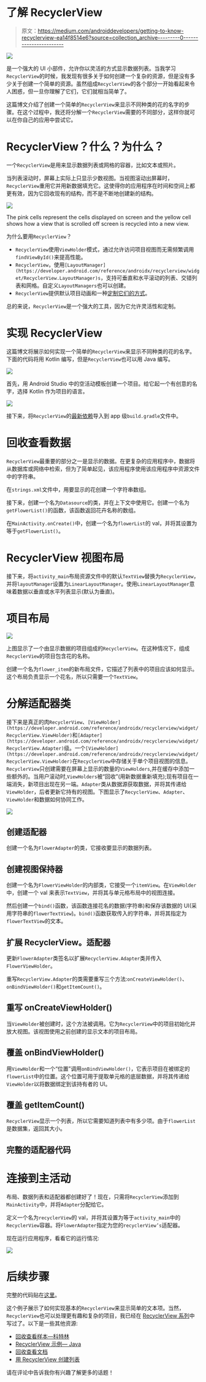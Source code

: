 # 了解 RecyclerView

> 原文：<https://medium.com/androiddevelopers/getting-to-know-recyclerview-ea14f8514e6?source=collection_archive---------0----------------------->

![](img/99d2bafdaaa14b304a4a20d61d6fbdd7.png)

是一个强大的 UI 小部件，允许你以灵活的方式显示数据列表。当我学习`RecyclerView`的时候，我发现有很多关于如何创建一个复杂的资源，但是没有多少关于创建一个简单的资源。虽然组成`RecyclerView`的各个部分一开始看起来令人困惑，但一旦你理解了它们，它们就相当简单了。

这篇博文介绍了创建一个简单的`RecyclerView`来显示不同种类的花的名字的步骤。在这个过程中，我还将分解一个`RecyclerView`需要的不同部分，这样你就可以在你自己的应用中尝试它。

# RecyclerView？什么？为什么？

一个`RecyclerView`是用来显示数据列表或网格的容器，比如文本或照片。

当列表滚动时，屏幕上实际上只显示少数视图。当视图滚动出屏幕时，`RecyclerView`重用它并用新数据填充它。这使得你的应用程序在时间和空间上都更有效，因为它回收现有的结构，而不是不断地创建新的结构。

![](img/1fb9503a6d9ed2db45217ef141f2d4a3.png)

The pink cells represent the cells displayed on screen and the yellow cell shows how a view that is scrolled off screen is recycled into a new view.

为什么要用`RecyclerView`？

*   `RecyclerView`使用`ViewHolder`模式，通过允许访问项目视图而无需频繁调用`findViewById()`来提高性能。
*   `RecyclerView`，使用`[LayoutManager](https://developer.android.com/reference/androidx/recyclerview/widget/RecyclerView.LayoutManager)s`，支持可垂直和水平滚动的列表、交错列表和网格。自定义`LayoutManagers`也可以创建。
*   `RecyclerView`提供默认项目动画和一种[定制它们的方式](https://developer.android.com/reference/android/support/v7/widget/RecyclerView.ItemAnimator.html)。

总的来说，`RecyclerView`是一个强大的工具，因为它允许灵活性和定制。

# 实现 RecyclerView

这篇博文将展示如何实现一个简单的`RecyclerView`来显示不同种类的花的名字。下面的代码将用 Kotlin 编写，但是`RecyclerView`也可以用 Java 编写。

![](img/a335235a16c0cc397e34897c407140d4.png)

首先，用 Android Studio 中的空活动模板创建一个项目。给它起一个有创意的名字，选择 Kotlin 作为项目的语言。

![](img/053c524ded0d54fb1c093e25c231cd5e.png)

接下来，将`RecyclerView`的[最新依赖](https://developer.android.com/jetpack/androidx/releases/recyclerview)导入到 app 级`build.gradle`文件中。

# 回收查看数据

`RecyclerView`最重要的部分之一是显示的数据。在更复杂的应用程序中，数据将从数据库或网络中检索，但为了简单起见，该应用程序使用该应用程序中资源文件中的字符串。

在`strings.xml`文件中，用要显示的花创建一个字符串数组。

接下来，创建一个名为`Datasource`的类，并在上下文中使用它。创建一个名为`getFlowerList()`的函数，该函数返回花卉名称的数组。

在`MainActivity.onCreate()`中，创建一个名为`flowerList`的 val，并将其设置为等于`getFlowerList()`。

# RecyclerView 视图布局

接下来，将`activity_main`布局资源文件中的默认`TextView`替换为`RecyclerView`，并将`layoutManager`设置为`LinearLayoutManager`。使用`LinearLayoutManager`意味着数据以垂直或水平列表显示(默认为垂直)。

# 项目布局

![](img/ec86286d799a9f52feec90c299f5ac72.png)

上图显示了一个由显示数据的项目组成的`RecyclerView`。在这种情况下，组成`RecyclerView`的项目包含花的名称。

创建一个名为`flower_item`的新布局文件，它描述了列表中的项目应该如何显示。这个布局负责显示一个花名，所以只需要一个`TextView`。

# 分解适配器类

接下来是真正的肉`RecyclerView`、`[ViewHolder](https://developer.android.com/reference/androidx/recyclerview/widget/RecyclerView.ViewHolder)`和`[Adapter](https://developer.android.com/reference/androidx/recyclerview/widget/RecyclerView.Adapter)`级。一个`[ViewHolder](https://developer.android.com/reference/androidx/recyclerview/widget/RecyclerView.ViewHolder)`在`RecyclerView`中存储关于单个项目视图的信息。`RecyclerView`只创建需要在屏幕上显示的数量的`ViewHolders`,并在缓存中添加一些额外的。当用户滚动时,`ViewHolders`被“回收”(用新数据重新填充);现有项目在一端消失，新项目出现在另一端。`Adapter`类从数据源获取数据，并将其传递给`ViewHolder`，后者更新它持有的视图。下图显示了`RecyclerView`、`Adapter`、`ViewHolder`和数据如何协同工作。

![](img/4065d912ce30b7e2fad79eef854201f0.png)

## 创建适配器

创建一个名为`FlowerAdapter`的类，它接收要显示的数据列表。

## 创建视图保持器

创建一个名为`FlowerViewHolder`的内部类，它接受一个`itemView`。在`ViewHolder`中，创建一个 val 来表示`TextView`，并将其与单元格布局中的视图连接。

然后创建一个`bind()`函数，该函数连接花名的数据(字符串)和保存该数据的 UI(采用字符串的`flowerTextView`)。`bind()`函数获取传入的字符串，并将其指定为`flowerTextView`的文本。

## 扩展 RecyclerView。适配器

更新`FlowerAdapter`类签名以扩展`RecyclerView.Adapter`类并传入`FlowerViewHolder`。

重写`RecyclerView.Adapter`的类需要重写三个方法:`onCreateViewHolder()`、`onBindViewHolder()`和`getItemCount()`。

## 重写 onCreateViewHolder()

当`ViewHolder`被创建时，这个方法被调用。它为`RecyclerView`中的项目初始化并放大视图。该视图使用之前创建的显示文本的项目布局。

## 覆盖 onBindViewHolder()

用`ViewHolder`和一个“位置”调用`onBindViewHolder()`，它表示项目在被绑定的`flowerList`中的位置。这个位置可用于提取单元格的底层数据，并将其传递给`ViewHolder`以将数据绑定到该持有者的 UI。

## 覆盖 getItemCount()

`RecyclerView`显示一个列表，所以它需要知道列表中有多少项。由于`flowerList`是数据集，返回其大小。

## 完整的适配器代码

# 连接到主活动

布局、数据列表和适配器都创建好了！现在，只需将`RecyclerView`添加到`MainActivity`中，并将`Adapter`分配给它。

定义一个名为`recyclerView`的 val，并将其设置为等于`activity_main`中的`RecyclerView`容器。将`FlowerAdapter`指定为您的`recyclerView’s`适配器。

现在运行应用程序，看看它的运行情况:

![](img/a335235a16c0cc397e34897c407140d4.png)

# 后续步骤

完整的代码贴在[这里](https://github.com/android/views-widgets-samples/tree/master/RecyclerViewSimple)。

这个例子展示了如何实现基本的`RecyclerView`来显示简单的文本项。当然，`RecyclerView`也可以处理更有趣和复杂的项目，我已经在 [RecyclerView 系列](https://medium.com/androiddevelopers/tagged/recycler-view-series)中写过了。以下是一些其他资源:

*   [回收查看样本—科特林](https://github.com/android/views-widgets-samples/tree/master/RecyclerViewKotlin)
*   [RecyclerView 示例— Java](https://github.com/android/views-widgets-samples/tree/master/RecyclerView)
*   [回收查看文档](https://developer.android.com/reference/kotlin/androidx/recyclerview/widget/RecyclerView)
*   [用 RecyclerView 创建列表](https://developer.android.com/guide/topics/ui/layout/recyclerview)

请在评论中告诉我你有兴趣了解更多的话题！